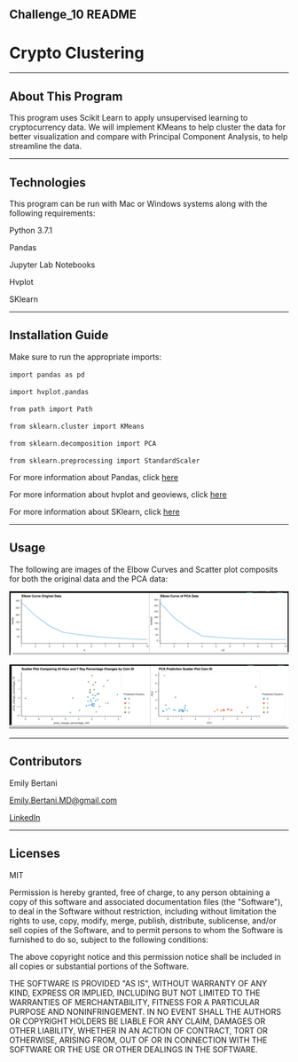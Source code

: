 ## Challenge_10 README

# Crypto Clustering

---

## About This Program

This program uses Scikit Learn to apply unsupervised learning to cryptocurrency data. We will implement KMeans to help cluster the data for better visualization and compare with Principal Component Analysis, to help streamline the data. 

---

## Technologies

This program can be run with Mac or Windows systems along with the following requirements:

Python 3.7.1

Pandas

Jupyter Lab Notebooks

Hvplot

SKlearn


---


## Installation Guide

Make sure to run the appropriate imports:

`import pandas as pd`

`import hvplot.pandas`

`from path import Path`

`from sklearn.cluster import KMeans`

`from sklearn.decomposition import PCA`

`from sklearn.preprocessing import StandardScaler`






For more information about Pandas, click [here](https://pandas.pydata.org/)

For more information about hvplot and geoviews, click [here](https://hvplot.holoviz.org/)

For more information about SKlearn, click [here](https://scikit-learn.org/stable/)


---


## Usage


The following are images of the Elbow Curves and Scatter plot composits for both the original data and the PCA data:

![Composite Elbow Curve](https://github.com/EmilyBertani/Challenge_10/blob/main/Challenge_10_Starter_Code/Composite_Elbow_Curve.png)

![Composite Scatter Plot](https://github.com/EmilyBertani/Challenge_10/blob/main/Challenge_10_Starter_Code/Composite_Scatter_Plot.png)


---


## Contributors

Emily Bertani

Emily.Bertani.MD@gmail.com

[LinkedIn](https://www.linkedin.com/feed/)


---


## Licenses

MIT

Permission is hereby granted, free of charge, to any person obtaining a copy of this software and associated documentation files (the "Software"), to deal in the Software without restriction, including without limitation the rights to use, copy, modify, merge, publish, distribute, sublicense, and/or sell copies of the Software, and to permit persons to whom the Software is furnished to do so, subject to the following conditions:

The above copyright notice and this permission notice shall be included in all copies or substantial portions of the Software.

THE SOFTWARE IS PROVIDED "AS IS", WITHOUT WARRANTY OF ANY KIND, EXPRESS OR IMPLIED, INCLUDING BUT NOT LIMITED TO THE WARRANTIES OF MERCHANTABILITY, FITNESS FOR A PARTICULAR PURPOSE AND NONINFRINGEMENT. IN NO EVENT SHALL THE AUTHORS OR COPYRIGHT HOLDERS BE LIABLE FOR ANY CLAIM, DAMAGES OR OTHER LIABILITY, WHETHER IN AN ACTION OF CONTRACT, TORT OR OTHERWISE, ARISING FROM, OUT OF OR IN CONNECTION WITH THE SOFTWARE OR THE USE OR OTHER DEALINGS IN THE SOFTWARE.

